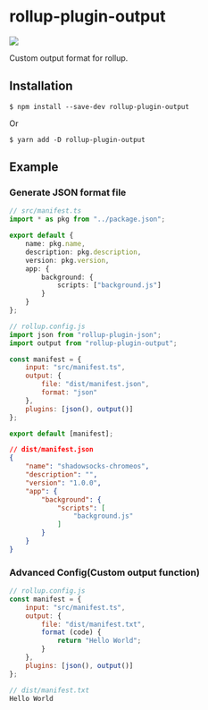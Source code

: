 rollup-plugin-output
====

![](https://img.shields.io/npm/v/rollup-plugin-output.svg?style=flat)

Custom output format for rollup.

## Installation

```shell
$ npm install --save-dev rollup-plugin-output
```

Or

```shell
$ yarn add -D rollup-plugin-output
```

## Example

### Generate JSON format file

```ts
// src/manifest.ts
import * as pkg from "../package.json";

export default {
    name: pkg.name,
    description: pkg.description,
    version: pkg.version,
    app: {
        background: {
            scripts: ["background.js"]
        }
    }
};
```

```js
// rollup.config.js
import json from "rollup-plugin-json";
import output from "rollup-plugin-output";

const manifest = {
    input: "src/manifest.ts",
    output: {
        file: "dist/manifest.json",
        format: "json"
    },
    plugins: [json(), output()]
};

export default [manifest];
```

```json
// dist/manifest.json
{
    "name": "shadowsocks-chromeos",
    "description": "",
    "version": "1.0.0",
    "app": {
        "background": {
            "scripts": [
                "background.js"
            ]
        }
    }
}
```

### Advanced Config(Custom output function)

```js
// rollup.config.js
const manifest = {
    input: "src/manifest.ts",
    output: {
        file: "dist/manifest.txt",
        format (code) {
            return "Hello World";
        }
    },
    plugins: [json(), output()]
};
```

```js
// dist/manifest.txt
Hello World
```